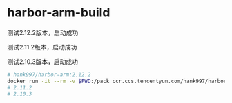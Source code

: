 # harbor-arm-build

测试2.12.2版本，启动成功

测试2.11.2版本，启动成功

测试2.10.3版本，启动成功

```bash
# hank997/harbor-arm:2.12.2
docker run -it --rm -v $PWD:/pack ccr.ccs.tencentyun.com/hank997/harbor-arm:2.12.2-arm64 mv harbor-offline-installer-2.12.2.tgz /pack
# 2.11.2
# 2.10.3
```
